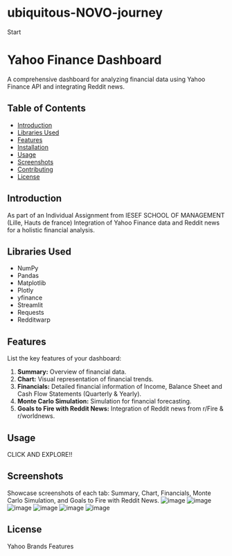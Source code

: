 # ubiquitous-NOVO-journey
Start
# Yahoo Finance Dashboard

A comprehensive dashboard for analyzing financial data using Yahoo Finance API and integrating Reddit news.

## Table of Contents
- [Introduction](#introduction)
- [Libraries Used](#libraries-used)
- [Features](#features)
- [Installation](#installation)
- [Usage](#usage)
- [Screenshots](#screenshots)
- [Contributing](#contributing)
- [License](#license)

## Introduction

As part of an Individual Assignment from IESEF SCHOOL OF MANAGEMENT (Lille, Hauts de france)
Integration of Yahoo Finance data and Reddit news for a holistic financial analysis.

## Libraries Used

- NumPy
- Pandas
- Matplotlib
- Plotly
- yfinance
- Streamlit
- Requests
- Redditwarp

## Features

List the key features of your dashboard:

1. **Summary:** Overview of financial data.
2. **Chart:** Visual representation of financial trends.
3. **Financials:** Detailed financial information of Income, Balance Sheet and Cash Flow Statements (Quarterly & Yearly).
4. **Monte Carlo Simulation:** Simulation for financial forecasting.
5. **Goals to Fire with Reddit News:** Integration of Reddit news from r/Fire & r/worldnews.


## Usage

CLICK AND EXPLORE!!

## Screenshots

Showcase screenshots of each tab: Summary, Chart, Financials, Monte Carlo Simulation, and Goals to Fire with Reddit News.
![image](https://github.com/K10Bops/ubiquitous-NOVO-journey/assets/150555667/9c107d48-9e4a-4569-b080-93b3f3344428)
![image](https://github.com/K10Bops/ubiquitous-NOVO-journey/assets/150555667/06cbf7e3-9f77-4b1e-a931-ef0ea63705ac)
![image](https://github.com/K10Bops/ubiquitous-NOVO-journey/assets/150555667/5f67e75b-dc71-4f0e-a166-5dc26fd721bb)
![image](https://github.com/K10Bops/ubiquitous-NOVO-journey/assets/150555667/29a9fdff-e5b3-4db2-90d4-dd1a2477610d)
![image](https://github.com/K10Bops/ubiquitous-NOVO-journey/assets/150555667/19a76869-ac41-4711-8ba0-dcede4287ad3)
![image](https://github.com/K10Bops/ubiquitous-NOVO-journey/assets/150555667/21f45c91-d45b-4069-ae01-fb36ec00f5bf)


## License
Yahoo Brands Features

